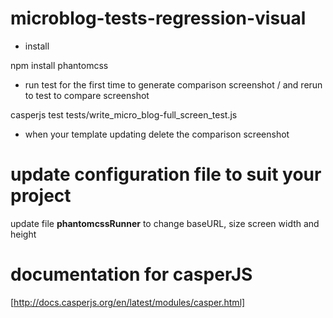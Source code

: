 # microblog-tests-regression-visual

- install

npm install phantomcss

- run test for the first time to generate comparison screenshot / and rerun to test to compare screenshot 

casperjs test tests/write_micro_blog-full_screen_test.js

- when your template updating delete the comparison screenshot

# update configuration file to suit your project

update file **phantomcssRunner** to change baseURL, size screen width and height

# documentation for casperJS
[http://docs.casperjs.org/en/latest/modules/casper.html]